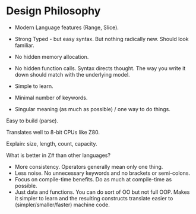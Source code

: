 # Design Philosophy

- Modern Language features (Range, Slice).
- Strong Typed - but easy syntax.
But nothing radically new. Should look familiar.

- No hidden memory allocation.
- No hidden function calls.
Syntax directs thought. The way you write it down should match with the underlying model.

- Simple to learn.
- Minimal number of keywords.
- Singular meaning (as much as possible) / one way to do things.

Easy to build (parse).

Translates well to 8-bit CPUs like Z80.

Explain: size, length, count, capacity.

What is better in Z# than other languages?

- More consistency. Operators generally mean only one thing.
- Less noise. No unnecessary keywords and no brackets or semi-colons.
- Focus on compile-time benefits. Do as much at compile-time as possible.
- Just data and functions. You can do sort of OO but not full OOP. Makes it simpler to learn and the resulting constructs translate easier to (simpler/smaller/faster) machine code.
